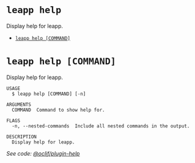 `leapp help`
============

Display help for leapp.

* [`leapp help [COMMAND]`](#leapp-help-command)

# `leapp help [COMMAND]`

Display help for leapp.

```console
USAGE
  $ leapp help [COMMAND] [-n]

ARGUMENTS
  COMMAND  Command to show help for.

FLAGS
  -n, --nested-commands  Include all nested commands in the output.

DESCRIPTION
  Display help for leapp.
```

_See code: [@oclif/plugin-help](https://github.com/oclif/plugin-help/blob/v5.1.15/src/commands/help.ts)_
